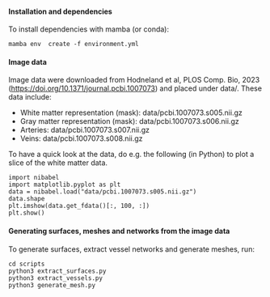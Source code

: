 
#### Installation and dependencies

To install dependencies with mamba (or conda):

`mamba env  create -f environment.yml`

#### Image data 

Image data were downloaded from Hodneland et al, PLOS Comp. Bio, 2023 (https://doi.org/10.1371/journal.pcbi.1007073) and placed under data/. These data include: 

* White matter representation (mask): data/pcbi.1007073.s005.nii.gz
* Gray matter representation (mask): data/pcbi.1007073.s006.nii.gz  
* Arteries: data/pcbi.1007073.s007.nii.gz
* Veins: data/pcbi.1007073.s008.nii.gz

To have a quick look at the data, do e.g. the following (in Python) to plot a slice of the white matter data.
```
import nibabel
import matplotlib.pyplot as plt
data = nibabel.load("data/pcbi.1007073.s005.nii.gz")
data.shape
plt.imshow(data.get_fdata()[:, 100, :])
plt.show()
```

#### Generating surfaces, meshes and networks from the image data

To generate surfaces, extract vessel networks and generate meshes, run:

```
cd scripts
python3 extract_surfaces.py
python3 extract_vessels.py
python3 generate_mesh.py
```
